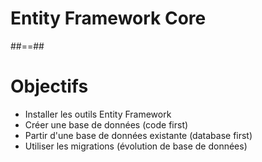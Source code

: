 # Entity Framework Core

<!-- .slide: class="transition-bg-sfeir-2" -->

##==##

# Objectifs
- Installer les outils Entity Framework
- Créer une base de données (code first)
- Partir d'une base de données existante (database first)
- Utiliser les migrations (évolution de base de données)

